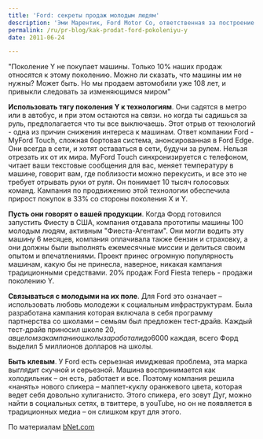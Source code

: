 ```yaml
---
title: 'Ford: секреты продаж молодым людям'
description: 'Эми Марентик, Ford Motor Co, ответственная за построение стратегии и планирование развития. &quot;Поколение Y не покупает машины. Только 10% наших продаж относятся к этому поколению. Можно ли сказать, что машины им не нужны? Может быть. Но мы продаем автомобили уже 108 лет, и привыкли следовать за изменяющимся миром&quot;'
permalink: /ru/pr-blog/kak-prodat-ford-pokoleniyu-y
date: 2011-06-24

---
```


"Поколение Y не покупает машины. Только 10% наших продаж относятся к этому поколению. Можно ли сказать, что машины им не нужны? Может быть. Но мы продаем автомобили уже 108 лет, и привыкли следовать за изменяющимся миром"

<strong>Использовать тягу поколения Y к технологиям</strong>. Они садятся в метро или в автобус, и при этом остаются на связи. но когда ты садишься за руль, предполагается что ты все выключаешь. Этот отрыв от технологий - одна из причин снижения интереса к машинам. Ответ компании Ford -  MyFord Touch, сложная бортовая система, анонсированная в Ford Edge. Они всегда в сети, и хотят оставаться в сети, будучи за рулем. Нельзя отрезать их от их мира. MyFord Touch синхронизируется с телефоном, читает ваши текстовые сообщения для вас, меняет температуру в машине, говорит вам, где поблизости можно перекусить, и все это не требует отрывать руки от руля. Он понимает 10 тысяч голосовых команд. Кампания по продвижению этой технологии обеспечила прирост покупок в 33% со стороны поколения X и Y.

<strong>Пусть они говорят о вашей продукции</strong>. Когда Форд готовился запустить Фиесту в США, компания отдавала прототипы машины 100 молодым людям, активным "Фиеста-Агентам". Они могли водить эту машину 6 месяцев, компания оплачивала также бензин и страховку, а они должны были выполнять ежемесячные миссии и делиться своим опытом и впечатлениями. Проект принес огромную популярность машинам, какую бы не принесла, наверное, никакая кампания традиционными средствами. 20% продаж Ford Fiesta теперь - продажи поколению Y.

<strong>Связываться с молодыми на их поле</strong>. Для Ford это означает – использовать  любовь молодежи к социальным инфраструктурам. Была разработана кампания которая включала в себя программу партнерства со школами – семьям был предложен тест-драйв. Каждый тест-драйв приносил школе 20$, а в целом за кампанию школы заработали до 6000$ каждая, всего Форд выделил 5 миллионов долларов на школы.

<strong><strong>Быть клевым</strong></strong>. У Ford есть серьезная имиджевая проблема, эта марка выглядит скучной и серьезной. Машина воспринимается как холодильник – он есть, работает и все.  Поэтому компания решила «нанять» нового спикера – маппет-куклу оранжевого цвета, которая ведет себя довольно хулиганисто.  Этого спикера, его зовут Дуг, можно найти в социальных сетях, в твиттере, в youTube, но он не появляется в традиционных медиа – он  слишком крут для этого.

По материалам <a href="https://www.bnet.com/blog/entrepreneurs/4-tips-from-ford-on-marketing-to-millennials/2057">bNet.com</a>

